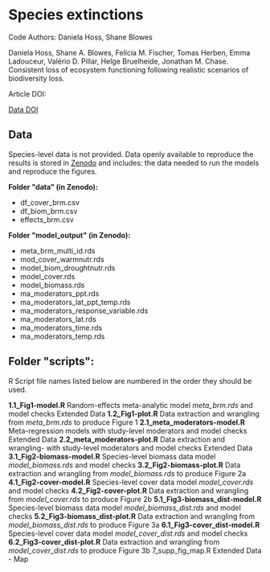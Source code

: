 # Species extinctions


Code Authors: Daniela Hoss, Shane Blowes


Daniela Hoss, Shane A. Blowes, Felícia M. Fischer, Tomas Herben, Emma Ladouceur, Valério D. Pillar, Helge Bruelheide, Jonathan M. Chase. Consistent loss of ecosystem functioning following realistic scenarios of biodiversity loss.

Article DOI: [ ](https://)

[Data DOI](https://doi.org/10.5281/zenodo.14541661)



## Data
Species-level data is not provided. Data openly available to reproduce the results is stored in [Zenodo](https://doi.org/10.5281/zenodo.14541661) and includes: the data needed to run the models and reproduce the figures.

**Folder "data" (in Zenodo):** 

- df_cover_brm.csv
- df_biom_brm.csv
- effects_brm.csv

  
**Folder "model_output" (in Zenodo):**

- meta_brm_multi_id.rds
- mod_cover_warmnutr.rds
- model_biom_droughtnutr.rds
- model_cover.rds
- model_biomass.rds
- ma_moderators_ppt.rds
- ma_moderators_lat_ppt_temp.rds
- ma_moderators_response_variable.rds
- ma_moderators_lat.rds
- ma_moderators_time.rds
- ma_moderators_temp.rds

## Folder "scripts": 
R Script file names listed below are numbered in the order they should be used.

**1.1_Fig1-model.R** Random-effects meta-analytic model *meta_brm.rds* and model checks Extended Data
**1.2_Fig1-plot.R** Data extraction and wrangling from *meta_brm.rds* to produce Figure 1
**2.1_meta_moderators-model.R** Meta-regression models with study-level moderators and model checks Extended Data
**2.2_meta_moderators-plot.R** Data extraction and wrangling- with study-level moderators and model checks Extended Data
**3.1_Fig2-biomass-model.R** Species-level biomass data model *model_biomass.rds* and model checks
**3.2_Fig2-biomass-plot.R** Data extraction and wrangling from *model_biomass.rds* to produce Figure 2a 
**4.1_Fig2-cover-model.R** Species-level cover data model *model_cover.rds* and model checks
**4.2_Fig2-cover-plot.R** Data extraction and wrangling from *model_cover.rds* to produce Figure 2b 
**5.1_Fig3-biomass_dist-model.R** Species-level biomass data model *model_biomass_dist.rds* and model checks
**5.2_Fig3-biomass_dist-plot.R** Data extraction and wrangling from *model_biomass_dist.rds* to produce Figure 3a 
**6.1_Fig3-cover_dist-model.R** Species-level cover data model *model_cover_dist.rds* and model checks
**6.2_Fig3-cover_dist-plot.R** Data extraction and wrangling from *model_cover_dist.rds* to produce Figure 3b 
7_supp_fig_map.R Extended Data - Map

